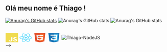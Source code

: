 ## Olá meu nome é Thiago !

[![Anurag's GitHub stats](https://github-readme-stats.vercel.app/apiThiagosantos088=anuraghazra)](https://github.com/anuraghazra/github-readme-stats)
![Anurag's GitHub stats](https://github-readme-stats.vercel.app/apiThiagosantos088=anuraghazra&count_private=true)
![Anurag's GitHub stats](https://github-readme-stats.vercel.app/apiThiagosantos088=anuraghazra&show_icons=true)

<div style="display: inline_block"><br>
  <img align="center" alt="Rafa-Js" height="30" width="40" src="https://raw.githubusercontent.com/devicons/devicon/master/icons/javascript/javascript-plain.svg">
  <img align="center" alt="Rafa-React" height="30" width="40" src="https://raw.githubusercontent.com/devicons/devicon/master/icons/react/react-original.svg">
  <img align="center" alt="Rafa-HTML" height="30" width="40" src="https://raw.githubusercontent.com/devicons/devicon/master/icons/html5/html5-original.svg">
  <img align="center" alt="Rafa-CSS" height="30" width="40" src="https://raw.githubusercontent.com/devicons/devicon/master/icons/css3/css3-original.svg">
  <img align="center" alt="Thiago-NodeJS" height="30" width="40"  src="https://cdn.jsdelivr.net/gh/devicons/devicon@latest/icons/nodejs/nodejs-original-wordmark.svg" />
          
</div>
-->
